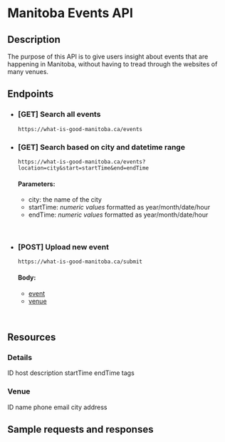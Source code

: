 # Manitoba Events API

## Description

The purpose of this API is to give users insight about events that are happening in Manitoba, without having to tread through the websites of many venues.

## Endpoints
- ### [GET] Search all events
    ```https://what-is-good-manitoba.ca/events```

- ### [GET] Search based on city and datetime range
    ```https://what-is-good-manitoba.ca/events?location=city&start=startTime&end=endTime```

    #### Parameters: 
    - city: the name of the city
    - startTime: *numeric values* formatted as year/month/date/hour
    - endTime: *numeric values* formatted as year/month/date/hour

<br>

- ### [POST] Upload new event
    ```https://what-is-good-manitoba.ca/submit```

    #### Body: 
    - [event](#event)
    - [venue](#venue)

<br>

## Resources

### Details
ID
host
description
startTime
endTime
tags

### Venue
ID 
name
phone
email
city
address

## Sample requests and responses